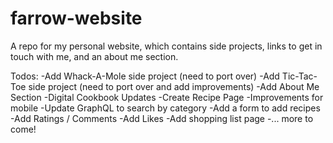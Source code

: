 # farrow-website
A repo for my personal website, which contains side projects, links to get in touch with me, and an about me section.

Todos: 
  -Add Whack-A-Mole side project (need to port over)
  -Add Tic-Tac-Toe side project (need to port over and add improvements)
  -Add About Me Section
  -Digital Cookbook Updates
    -Create Recipe Page
    -Improvements for mobile
    -Update GraphQL to search by category
    -Add a form to add recipes
    -Add Ratings / Comments
    -Add Likes
    -Add shopping list page
    -... more to come!
